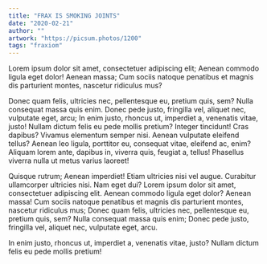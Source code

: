 ```yaml
---
title: "FRAX IS SMOKING JOINTS"
date: "2020-02-21"
author: ""
artwork: "https://picsum.photos/1200"
tags: "fraxiom"
---
```


Lorem ipsum dolor sit amet, consectetuer adipiscing elit; Aenean commodo ligula
eget dolor! Aenean massa; Cum sociis natoque penatibus et magnis dis parturient
montes, nascetur ridiculus mus?

Donec quam felis, ultricies nec, pellentesque
eu, pretium quis, sem? Nulla consequat massa quis enim. Donec pede justo,
fringilla vel, aliquet nec, vulputate eget, arcu; In enim justo, rhoncus ut,
imperdiet a, venenatis vitae, justo! Nullam dictum felis eu pede mollis pretium?
Integer tincidunt! Cras dapibus? Vivamus elementum semper nisi. Aenean vulputate
eleifend tellus? Aenean leo ligula, porttitor eu, consequat vitae, eleifend ac,
enim? Aliquam lorem ante, dapibus in, viverra quis, feugiat a, tellus! Phasellus
viverra nulla ut metus varius laoreet!

Quisque rutrum; Aenean imperdiet! Etiam
ultricies nisi vel augue. Curabitur ullamcorper ultricies nisi. Nam eget dui?
Lorem ipsum dolor sit amet, consectetuer adipiscing elit. Aenean commodo ligula
eget dolor? Aenean massa! Cum sociis natoque penatibus et magnis dis parturient
montes, nascetur ridiculus mus; Donec quam felis, ultricies nec, pellentesque
eu, pretium quis, sem? Nulla consequat massa quis enim; Donec pede justo,
fringilla vel, aliquet nec, vulputate eget, arcu.

In enim justo, rhoncus ut,
imperdiet a, venenatis vitae, justo? Nullam dictum felis eu pede mollis pretium!
